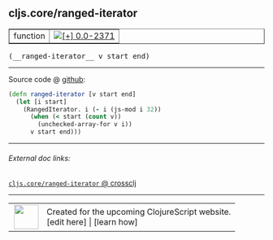 ## cljs.core/ranged-iterator



 <table border="1">
<tr>
<td>function</td>
<td><a href="https://github.com/cljsinfo/cljs-api-docs/tree/0.0-2371"><img valign="middle" alt="[+] 0.0-2371" title="Added in 0.0-2371" src="https://img.shields.io/badge/+-0.0--2371-lightgrey.svg"></a> </td>
</tr>
</table>


 <samp>
(__ranged-iterator__ v start end)<br>
</samp>

---







Source code @ [github](https://github.com/clojure/clojurescript/blob/r3264/src/main/cljs/cljs/core.cljs#L4561-L4566):

```clj
(defn ranged-iterator [v start end]
  (let [i start]
    (RangedIterator. i (- i (js-mod i 32))
      (when (< start (count v))
        (unchecked-array-for v i))
      v start end)))
```

<!--
Repo - tag - source tree - lines:

 <pre>
clojurescript @ r3264
└── src
    └── main
        └── cljs
            └── cljs
                └── <ins>[core.cljs:4561-4566](https://github.com/clojure/clojurescript/blob/r3264/src/main/cljs/cljs/core.cljs#L4561-L4566)</ins>
</pre>

-->

---



###### External doc links:

[`cljs.core/ranged-iterator` @ crossclj](http://crossclj.info/fun/cljs.core.cljs/ranged-iterator.html)<br>

---

 <table>
<tr><td>
<img valign="middle" align="right" width="48px" src="http://i.imgur.com/Hi20huC.png">
</td><td>
Created for the upcoming ClojureScript website.<br>
[edit here] | [learn how]
</td></tr></table>

[edit here]:https://github.com/cljsinfo/cljs-api-docs/blob/master/cljsdoc/cljs.core_ranged-iterator.cljsdoc
[learn how]:https://github.com/cljsinfo/cljs-api-docs/wiki/cljsdoc-files

<!--

This information was too distracting to show to readers, but I'll leave it
commented here since it is helpful to:

- pretty-print the data used to generate this document
- and show how to retrieve that data



The API data for this symbol:

```clj
{:ns "cljs.core",
 :name "ranged-iterator",
 :type "function",
 :signature ["[v start end]"],
 :source {:code "(defn ranged-iterator [v start end]\n  (let [i start]\n    (RangedIterator. i (- i (js-mod i 32))\n      (when (< start (count v))\n        (unchecked-array-for v i))\n      v start end)))",
          :title "Source code",
          :repo "clojurescript",
          :tag "r3264",
          :filename "src/main/cljs/cljs/core.cljs",
          :lines [4561 4566]},
 :full-name "cljs.core/ranged-iterator",
 :full-name-encode "cljs.core_ranged-iterator",
 :history [["+" "0.0-2371"]]}

```

Retrieve the API data for this symbol:

```clj
;; from Clojure REPL
(require '[clojure.edn :as edn])
(-> (slurp "https://raw.githubusercontent.com/cljsinfo/cljs-api-docs/catalog/cljs-api.edn")
    (edn/read-string)
    (get-in [:symbols "cljs.core/ranged-iterator"]))
```

-->
